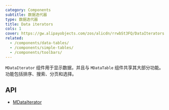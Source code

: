 ```yaml
---
category: Components
subtitle: 数据迭代器
type: 数据迭代器
title: Data iterators
cols: 1
cover: https://gw.alipayobjects.com/zos/alicdn/rrwbSt3FQ/DataIterators.svg
related:
  - /components/data-tables/
  - /components/simple-tables/
  - /components/toolbars/
---
```


`MDataIterator` 组件用于显示数据，并且与 `MDataTable` 组件共享其大部分功能。 功能包括排序、搜索、分页和选择。

## API

- [MDataIterator](/docs/api/MDataIterator)